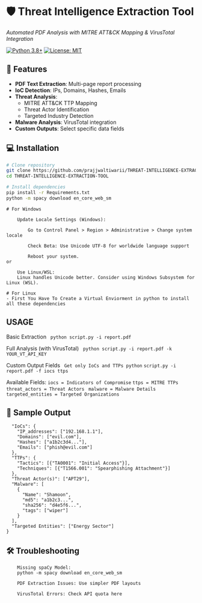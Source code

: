# 🛡️ Threat Intelligence Extraction Tool

*Automated PDF Analysis with MITRE ATT&CK Mapping & VirusTotal Integration*

[![Python 3.8+](https://img.shields.io/badge/python-3.8%2B-blue)](https://www.python.org/)
[![License: MIT](https://img.shields.io/badge/License-MIT-yellow)](https://opensource.org/licenses/MIT)


## 🎯 Features
- **PDF Text Extraction**: Multi-page report processing
- **IoC Detection**: IPs, Domains, Hashes, Emails
- **Threat Analysis**: 
  - MITRE ATT&CK TTP Mapping
  - Threat Actor Identification
  - Targeted Industry Detection
- **Malware Analysis**: VirusTotal integration
- **Custom Outputs**: Select specific data fields

## 💻 Installation

```bash
# Clone repository
git clone https://github.com/prajjwaltiwarii/THREAT-INTELLIGENCE-EXTRACTION-TOOL.git
cd THREAT-INTELLIGENCE-EXTRACTION-TOOL

# Install dependencies
pip install -r Requirements.txt
python -m spacy download en_core_web_sm
```
```
# For Windows

    Update Locale Settings (Windows):

        Go to Control Panel > Region > Administrative > Change system locale

        Check Beta: Use Unicode UTF-8 for worldwide language support

        Reboot your system.
or

    Use Linux/WSL:
    Linux handles Unicode better. Consider using Windows Subsystem for Linux (WSL).
```
```
# For Linux
- First You Have To Create a Virtual Enviorment in python to install all these dependencies 
```
## USAGE

 Basic Extraction
 ``` python script.py -i report.pdf```

 Full Analysis (with VirusTotal)
``` python script.py -i report.pdf -k YOUR_VT_API_KEY```

 Custom Output Fields
 ``` Get only IoCs and TTPs python```
 ``` script.py -i report.pdf -f iocs ttps ```

 Available Fields:
 ``` iocs = Indicators of Compromise ```
 ``` ttps = MITRE TTPs ```
 ``` threat_actors = Threat Actors```
 ``` malware = Malware Details```
 ``` targeted_entities = Targeted Organizations``` 

## 📄 Sample Output

```{
  "IoCs": {
    "IP_addresses": ["192.168.1.1"],
    "Domains": ["evil.com"],
    "Hashes": ["a1b2c3d4..."],
    "Emails": ["phish@evil.com"]
  },
  "TTPs": {
    "Tactics": [{"TA0001": "Initial Access"}],
    "Techniques": [{"T1566.001": "Spearphishing Attachment"}]
  },
  "Threat Actor(s)": ["APT29"],
  "Malware": [
    {
      "Name": "Shamoon",
      "md5": "a1b2c3...",
      "sha256": "d4e5f6...",
      "tags": ["wiper"]
    }
  ],
  "Targeted Entities": ["Energy Sector"]
}

```
## 🛠️ Troubleshooting

```
    Missing spaCy Model:
    python -m spacy download en_core_web_sm

    PDF Extraction Issues: Use simpler PDF layouts

    VirusTotal Errors: Check API quota here
```
